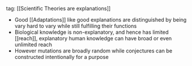 tag: [[Scientific Theories are explanations]]
- Good [[Adaptations]] like good explanations are distinguished by being vary hard to vary while still fulfilling their functions
-  Biological knowledge is non-explanatory, and hence has limited [[reach]], explanatory human knowledge can have broad or even unlimited reach
- However mutations are broadly random while conjectures can be constructed intentionally for a purpose 